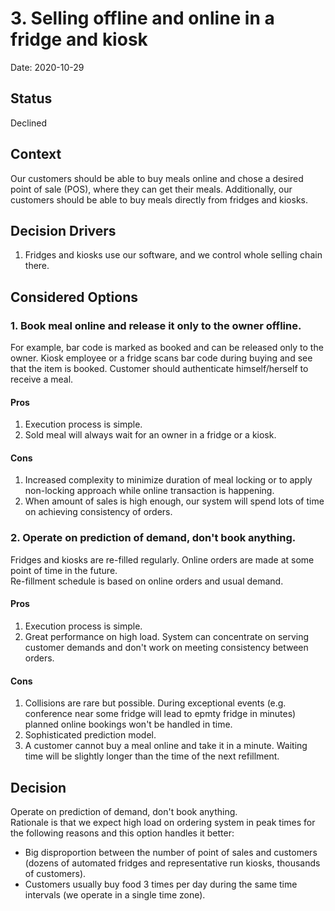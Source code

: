 # 3. Selling offline and online in a fridge and kiosk

Date: 2020-10-29

## Status

Declined

## Context
Our customers should be able to buy meals online and chose a desired point of sale (POS), where they can get their meals. Additionally, our customers should be able to buy meals directly from fridges and kiosks.<br>

## Decision Drivers
1. Fridges and kiosks use our software, and we control whole selling chain there.

## Considered Options
### 1. Book meal online and release it only to the owner offline.
For example, bar code is marked as booked and can be released only to the owner.
Kiosk employee or a fridge scans bar code during buying and see that the item is booked. Customer should authenticate himself/herself to receive a meal.

#### Pros
1. Execution process is simple.
2. Sold meal will always wait for an owner in a fridge or a kiosk.

#### Cons
1. Increased complexity to minimize duration of meal locking or to apply non-locking approach while online transaction is happening.
2. When amount of sales is high enough, our system will spend lots of time on achieving consistency of orders.

### 2. Operate on prediction of demand, don't book anything.
Fridges and kiosks are re-filled regularly. Online orders are made at some point of time in the future.<br>
Re-fillment schedule is based on online orders and usual demand.

#### Pros
1. Execution process is simple.
2. Great performance on high load. System can concentrate on serving customer demands and don't work on meeting consistency between orders.

#### Cons
1. Collisions are rare but possible. During exceptional events (e.g. conference near some fridge will lead to epmty fridge in minutes) planned online bookings won't be handled in time.
2. Sophisticated prediction model.
3. A customer cannot buy a meal online and take it in a minute. Waiting time will be slightly longer than the time of the next refillment.

## Decision
Operate on prediction of demand, don't book anything.<br>
Rationale is that we expect high load on ordering system in peak times for the following reasons and this option handles it better:
- Big disproportion between the number of point of sales and customers (dozens of automated fridges and representative run kiosks, thousands of customers).
- Customers usually buy food 3 times per day during the same time intervals (we operate in a single time zone).